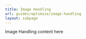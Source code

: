 ```yaml
---
title: Image Handling
url: guides/optimize/image-handling
layout: subpage
---
```


Image Handling content here
